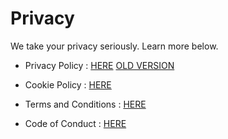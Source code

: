 # Privacy

We take your privacy seriously. Learn more below.

* Privacy Policy : [HERE](https://psxcheatlist.tk/docs/privacy-policy) [OLD VERSION](https://psxcheatlist.tk/docs/old-privacy-policy)

* Cookie Policy : [HERE](https://psxcheatlist.tk/docs/cookie-policy)

* Terms and Conditions : [HERE](https://psxcheatlist.tk/docs/terms-and-conditions)

* Code of Conduct : [HERE](https://psxcheatlist.tk/docs/CODE_OF_CONDUCT)
